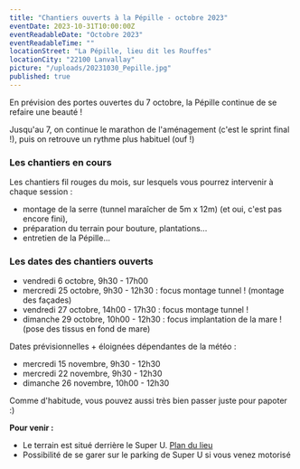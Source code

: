 ```yaml
---
title: "Chantiers ouverts à la Pépille - octobre 2023"
eventDate: 2023-10-31T10:00:00Z
eventReadableDate: "Octobre 2023"
eventReadableTime: ""
locationStreet: "La Pépille, lieu dit les Rouffes"
locationCity: "22100 Lanvallay"
picture: "/uploads/20231030_Pepille.jpg"
published: true
---
```


En prévision des portes ouvertes du 7 octobre, la Pépille continue de se refaire une beauté !

Jusqu'au 7, on continue le marathon de l'aménagement (c'est le sprint final !), puis on retrouve un rythme plus habituel (ouf !)

<!--more-->

### Les chantiers en cours

Les chantiers fil rouges du mois, sur lesquels vous pourrez intervenir à chaque session :

- montage de la serre (tunnel maraîcher de 5m x 12m) (et oui, c'est pas encore fini),
- préparation du terrain pour bouture, plantations...
- entretien de la Pépille...

### Les dates des chantiers ouverts

- vendredi 6 octobre, 9h30 - 17h00
- mercredi 25 octobre, 9h30 - 12h30 : focus montage tunnel ! (montage des façades)
- vendredi 27 octobre, 14h00 - 17h30 : focus montage tunnel !
- dimanche 29 octobre, 10h00 - 12h30 : focus implantation de la mare ! (pose des tissus en fond de mare)

Dates prévisionnelles + éloignées dépendantes de la météo :

- mercredi 15 novembre, 9h30 - 12h30
- mercredi 22 novembre, 9h30 - 12h30
- dimanche 26 novembre, 10h00 - 12h30

Comme d'habitude, vous pouvez aussi très bien passer juste pour papoter :)

**Pour venir :**

- Le terrain est situé derrière le Super U. [Plan du lieu](https://www.openstreetmap.org/#map=17/48.44885/-2.01522&layers=N)
- Possibilité de se garer sur le parking de Super U si vous venez motorisé
